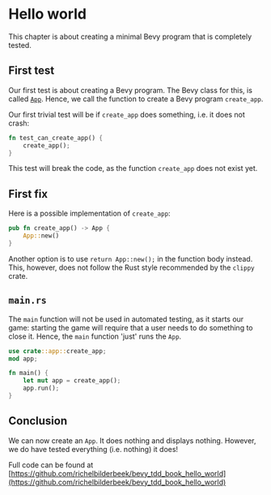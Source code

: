 # Hello world

This chapter is about creating a minimal Bevy program that is completely tested.

## First test

Our first test is about creating a Bevy program.
The Bevy class for this, is called [`App`](https://docs.rs/bevy/latest/bevy/app/struct.App.html).
Hence, we call the function to create a Bevy program `create_app`.

Our first trivial test will be if `create_app` does something, 
i.e. it does not crash:

```rust
fn test_can_create_app() {
    create_app();
}
```

This test will break the code, as the function `create_app` does not exist yet.

## First fix

Here is a possible implementation of `create_app`:

```rust
pub fn create_app() -> App {
    App::new()
}
```

Another option is to use `return App::new();` in the function body instead.
This, however, does not follow the Rust style recommended by the `clippy`
crate.

## `main.rs`

The `main` function will not be used in automated testing,
as it starts our game: starting the game
will require that a user needs to do something to close it.
Hence, the `main` function 'just' runs the `App`.

```rust
use crate::app::create_app;
mod app;

fn main() {
    let mut app = create_app();
    app.run();
}
```

## Conclusion

We can now create an `App`. It does nothing and displays nothing.
However, we do have tested everything (i.e. nothing) it does!

Full code can be found at [https://github.com/richelbilderbeek/bevy_tdd_book_hello_world](https://github.com/richelbilderbeek/bevy_tdd_book_hello_world)
